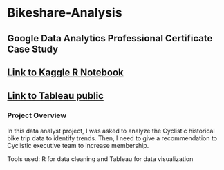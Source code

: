 # Bikeshare-Analysis
## Google Data Analytics Professional Certificate Case Study

## [Link to Kaggle R Notebook](https://www.kaggle.com/code/pyithan/bikesharing-company-analysis)

## [Link to Tableau public](https://public.tableau.com/app/profile/pyi.than8003/viz/BikeShareDataAnalysis_16637180032020/BikeShareDataAnalysis?publish=yes)

### Project Overview

In this data analyst project, I was asked to analyze the Cyclistic historical bike trip data to identify trends. Then, I need to give a recommendation to Cyclistic executive team to increase membership.

Tools used: R for data cleaning and Tableau for data visualization

